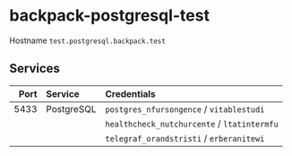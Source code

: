 # backpack-postgresql-test

Hostname `test.postgresql.backpack.test`

## Services

| Port | Service | Credentials
| ---: | :------ | :----------
| 5433 | PostgreSQL | `postgres_nfursongence` / `vitablestudi`
| | | `healthcheck_nutchurcente` / `ltatintermfu`
| | | `telegraf_orandstristi` / `erberanitewi`
